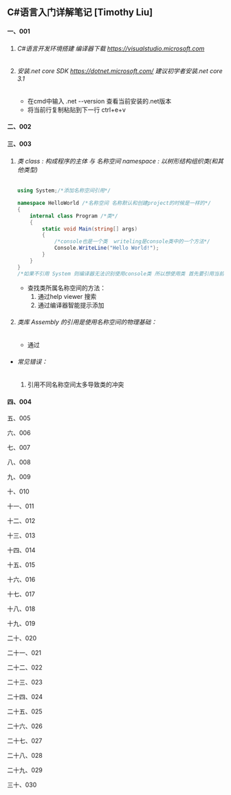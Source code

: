 ## C#语言入门详解笔记 [Timothy Liu]

#### 一、001

1. ###### C#语言开发环境搭建 编译器下载 https://visualstudio.microsoft.com

2. ###### 安装.net core SDK https://dotnet.microsoft.com/  建议初学者安装.net core 3.1 

   - 在cmd中输入 .net --version 查看当前安装的.net版本
   - 将当前行复制粘贴到下一行 ctrl+e+v

#### 二、002

#### 三、003

1. ###### 类 class  :  构成程序的主体  与  名称空间 namespace  :   以树形结构组织类(和其他类型)

   ```C#
   using System;/*添加名称空间引用*/
   
   namespace HelloWorld /*名称空间 名称默认和创建project的时候是一样的*/
   {
       internal class Program /*类*/
       {
           static void Main(string[] args)
           {
               /*console也是一个类  writeling是console类中的一个方法*/
               Console.WriteLine("Hello World!");
           }
       }
   }
   /*如果不引用 System 则编译器无法识别使用console类 所以想使用类 首先要引用当前需要使用的类所被包含的名称空间*/
   ```

   - 查找类所属名称空间的方法：
     1. 通过help viewer 搜索
     2. 通过编译器智能提示添加

2. ###### 类库 Assembly 的引用是使用名称空间的物理基础：

   - 通过

- ###### 常见错误：

  1. 引用不同名称空间太多导致类的冲突

#### 四、004

五、005

六、006

七、007

八、008

九、009

十、010

十一、011

十二、012

十三、013

十四、014

十五、015

十六、016

十七、017

十八、018

十九、019

二十、020

二十一、021

二十二、022

二十三、023

二十四、024

二十五、025

二十六、026

二十七、027

二十八、028

二十九、029

三十、030